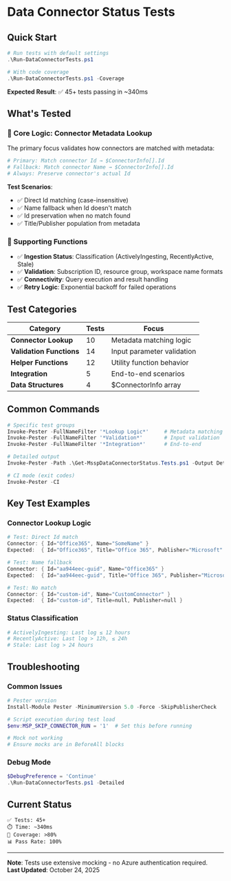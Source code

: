 # Data Connector Status Tests

## Quick Start

```powershell
# Run tests with default settings
.\Run-DataConnectorTests.ps1

# With code coverage
.\Run-DataConnectorTests.ps1 -Coverage
```

**Expected Result**: ✅ 45+ tests passing in ~340ms

## What's Tested

### 🎯 Core Logic: Connector Metadata Lookup
The primary focus validates how connectors are matched with metadata:

```powershell
# Primary: Match connector Id → $ConnectorInfo[].Id
# Fallback: Match connector Name → $ConnectorInfo[].Id  
# Always: Preserve connector's actual Id
```

**Test Scenarios**:
- ✅ Direct Id matching (case-insensitive)
- ✅ Name fallback when Id doesn't match
- ✅ Id preservation when no match found
- ✅ Title/Publisher population from metadata

### 🔧 Supporting Functions
- ✅ **Ingestion Status**: Classification (ActivelyIngesting, RecentlyActive, Stale)
- ✅ **Validation**: Subscription ID, resource group, workspace name formats
- ✅ **Connectivity**: Query execution and result handling
- ✅ **Retry Logic**: Exponential backoff for failed operations

## Test Categories

| Category | Tests | Focus |
|----------|-------|-------|
| **Connector Lookup** | 10 | Metadata matching logic |
| **Validation Functions** | 14 | Input parameter validation |
| **Helper Functions** | 12 | Utility function behavior |
| **Integration** | 5 | End-to-end scenarios |
| **Data Structures** | 4 | $ConnectorInfo array |

## Common Commands

```powershell
# Specific test groups
Invoke-Pester -FullNameFilter '*Lookup Logic*'     # Metadata matching
Invoke-Pester -FullNameFilter '*Validation*'       # Input validation  
Invoke-Pester -FullNameFilter '*Integration*'      # End-to-end

# Detailed output
Invoke-Pester -Path .\Get-MsspDataConnectorStatus.Tests.ps1 -Output Detailed

# CI mode (exit codes)
Invoke-Pester -CI
```

## Key Test Examples

### Connector Lookup Logic
```powershell
# Test: Direct Id match
Connector: { Id="Office365", Name="SomeName" }
Expected:  { Id="Office365", Title="Office 365", Publisher="Microsoft" }

# Test: Name fallback
Connector: { Id="aa944eec-guid", Name="Office365" }
Expected:  { Id="aa944eec-guid", Title="Office 365", Publisher="Microsoft" }

# Test: No match
Connector: { Id="custom-id", Name="CustomConnector" }
Expected:  { Id="custom-id", Title=null, Publisher=null }
```

### Status Classification
```powershell
# ActivelyIngesting: Last log ≤ 12 hours
# RecentlyActive: Last log > 12h, ≤ 24h  
# Stale: Last log > 24 hours
```

## Troubleshooting

### Common Issues
```powershell
# Pester version
Install-Module Pester -MinimumVersion 5.0 -Force -SkipPublisherCheck

# Script execution during test load
$env:MSP_SKIP_CONNECTOR_RUN = '1'  # Set this before running

# Mock not working
# Ensure mocks are in BeforeAll blocks
```

### Debug Mode
```powershell
$DebugPreference = 'Continue'
.\Run-DataConnectorTests.ps1 -Detailed
```

## Current Status

```
✅ Tests: 45+
⏱️ Time: ~340ms  
🎯 Coverage: >80%
📊 Pass Rate: 100%
```

---

**Note**: Tests use extensive mocking - no Azure authentication required.  
**Last Updated**: October 24, 2025
